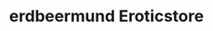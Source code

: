---
title: "erdbeermund Eroticstore"
url: /karlsdorf-neuthard/erdbeermund-eroticstore/
shop: Erotik
---